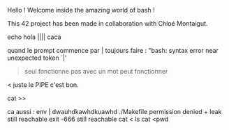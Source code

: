 Hello ! Welcome inside the amazing world of bash !

This 42 project has been made in collaboration with Chloé Montaigut.


echo hola |||| caca
<!-- / -->
quand le prompt commence par | toujours faire :
"bash: syntax error near unexpected token `|'
> seul fonctionne pas
> avec un mot peut fonctionner
> <!-- idem -->
>>
<
juste le PIPE c'est bon.

cat >>






ca aussi : 
env | dwauhdkawhdkuawhd
./Makefile
permission denied + leak still reachable
exit -666
still reachable
cat < ls
cat <pwd
